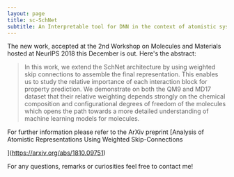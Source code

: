 ```yaml
---
layout: page
title: sc-SchNet 
subtitle: An Interpretable tool for DNN in the context of atomistic systems, using weighted skip connections  
---
```


The new work, accepted at the 2nd Workshop on Molecules and Materials hosted at NeurIPS 2018 this December is out. 
Here's the abstract:

> In this work, we extend the SchNet architecture by using weighted skip connections to assemble the final representation. This enables us to study the relative importance of each interaction block for property prediction. We demonstrate on both the QM9 and MD17 dataset that their relative weighting depends strongly on the chemical composition and configurational degrees of freedom of the molecules which opens the path towards a more detailed understanding of machine learning models for molecules.

For further information please refer to the ArXiv preprint [Analysis of Atomistic Representations Using Weighted Skip-Connections

](https://arxiv.org/abs/1810.09751)

For any questions, remarks or curiosities feel free to contact me!


